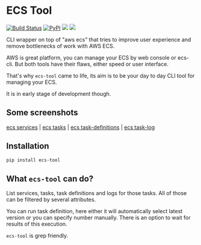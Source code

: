 # ECS Tool
[![Build Status](https://travis-ci.org/whisller/ecs-tool.svg?branch=master)](https://travis-ci.org/whisller/ecs-tool) [![PyPI](https://img.shields.io/pypi/v/ecs-tool.svg)](https://pypi.org/project/ecs-tool/) ![](https://img.shields.io/pypi/pyversions/ecs-tool.svg) ![](https://img.shields.io/pypi/l/ecs-tool.svg)

CLI wrapper on top of "aws ecs" that tries to improve user experience and remove bottlenecks of work with AWS ECS.

AWS is great platform, you can manage your ECS by web console or ecs-cli. 
But both tools have their flaws, either speed or user interface.

That's why `ecs-tool` came to life, its aim is to be your day to day CLI tool for managing your ECS. 

It is in early stage of development though.

## Some screenshots
[ecs services](https://github.com/whisller/ecs-tool/blob/master/screenshots/ecs-services-1.png) | [ecs tasks](https://github.com/whisller/ecs-tool/blob/master/screenshots/ecs-tasks-1.png) | [ecs task-definitions](https://github.com/whisller/ecs-tool/blob/master/screenshots/ecs-task-definitions-1.png) | [ecs task-log](https://github.com/whisller/ecs-tool/blob/master/screenshots/ecs-task-log-1.png)

## Installation
```sh
pip install ecs-tool
```

## What `ecs-tool` can do?
List services, tasks, task definitions and logs for those tasks. All of those can be filtered by several attributes.

You can run task definition, here either it will automatically select latest version or you can specify number manually. 
There is an option to wait for results of this execution.

`ecs-tool` is grep friendly.
